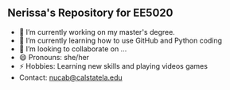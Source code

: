 ## Nerissa's Repository for EE5020

- 🔭 I’m currently working on my master's degree.
- 🌱 I’m currently learning how to use GitHub and Python coding
- 👯 I’m looking to collaborate on ...
- 😄 Pronouns: she/her
- ⚡ Hobbies: Learning new skills and playing videos games
- Contact: nucab@calstatela.edu
